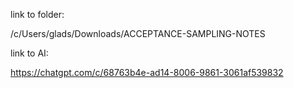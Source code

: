 link to folder:

/c/Users/glads/Downloads/ACCEPTANCE-SAMPLING-NOTES


link to AI:

https://chatgpt.com/c/68763b4e-ad14-8006-9861-3061af539832
